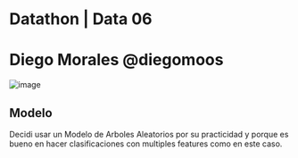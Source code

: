 # Datathon | Data 06
# Diego Morales @diegomoos

![image](https://user-images.githubusercontent.com/108296379/182138583-9011699a-f009-4454-885e-80dca182b6c8.png)


## Modelo

Decidi usar un Modelo de Arboles Aleatorios por su practicidad y porque es bueno en hacer clasificaciones con multiples features como en este caso.




